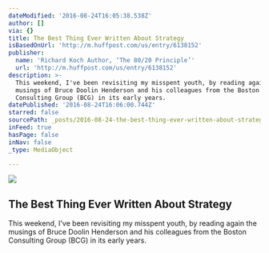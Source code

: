 ```yaml
---
dateModified: '2016-08-24T16:05:38.538Z'
author: []
via: {}
title: The Best Thing Ever Written About Strategy
isBasedOnUrl: 'http://m.huffpost.com/us/entry/6138152'
publisher:
  name: 'Richard Koch Author, ‘The 80/20 Principle’'
  url: 'http://m.huffpost.com/us/entry/6138152'
description: >-
  This weekend, I've been revisiting my misspent youth, by reading again the
  musings of Bruce Doolin Henderson and his colleagues from the Boston
  Consulting Group (BCG) in its early years.
datePublished: '2016-08-24T16:06:00.744Z'
starred: false
sourcePath: _posts/2016-08-24-the-best-thing-ever-written-about-strategy.md
inFeed: true
hasPage: false
inNav: false
_type: MediaObject

---
```

<article style=""><img src="https://s3-us-west-2.amazonaws.com/the-grid-img/p/040655c5e32e934816282d13073050346de48e59.jpg" /><h1>The Best Thing Ever Written About Strategy</h1><p>This weekend, I've been revisiting my misspent youth, by reading again the musings of Bruce Doolin Henderson and his colleagues from the Boston Consulting Group (BCG) in its early years.</p></article>